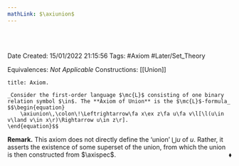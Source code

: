 ```yaml
---
mathLink: $\axiunion$
---
```


<br />
<br />

Date Created: 15/01/2022 21:15:56
Tags: #Axiom #Later/Set_Theory

Equivalences: _Not Applicable_
Constructions: [[Union]]

``` ad-Axiom
title: Axiom.

_Consider the first-order language $\mc{L}$ consisting of one binary relation symbol $\in$. The **Axiom of Union** is the $\mc{L}$-formula_
$$\begin{equation}
    \axiunion\,\colon\!\Leftrightarrow\fa x\ex z\fa u\fa v\l[\l(u\in v\land v\in x\r)\Rightarrow u\in z\r].
\end{equation}$$

```

**Remark.** This axiom does not directly define the $\textrm{`}$union$\textrm{'}$ $\bigcup u$ of $u$. Rather, it asserts the existence of some superset of the union, from which the union is then constructed from $\axispec$.<span style="float:right;">$\blacklozenge$</span>
